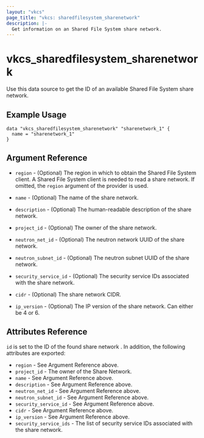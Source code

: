 ```yaml
---
layout: "vkcs"
page_title: "vkcs: sharedfilesystem_sharenetwork"
description: |-
  Get information on an Shared File System share network.
---
```


# vkcs\_sharedfilesystem\_sharenetwork

Use this data source to get the ID of an available Shared File System share network.

## Example Usage

```hcl
data "vkcs_sharedfilesystem_sharenetwork" "sharenetwork_1" {
  name = "sharenetwork_1"
}
```

## Argument Reference

* `region` - (Optional) The region in which to obtain the Shared File System client.
    A Shared File System client is needed to read a share network. If omitted, the
    `region` argument of the provider is used.

* `name` - (Optional) The name of the share network.

* `description` - (Optional) The human-readable description of the share network.

* `project_id` - (Optional) The owner of the share network.

* `neutron_net_id` - (Optional) The neutron network UUID of the share network.

* `neutron_subnet_id` - (Optional) The neutron subnet UUID of the share network.

* `security_service_id` - (Optional) The security service IDs associated with the share network.

* `cidr` - (Optional) The share network CIDR.

* `ip_version` - (Optional) The IP version of the share network. Can either be 4 or 6.

## Attributes Reference

`id` is set to the ID of the found share network . In addition, the following
attributes are exported:

* `region` - See Argument Reference above.
* `project_id` - The owner of the Share Network.
* `name` - See Argument Reference above.
* `description` - See Argument Reference above.
* `neutron_net_id` - See Argument Reference above.
* `neutron_subnet_id` - See Argument Reference above.
* `security_service_id` - See Argument Reference above.
* `cidr` - See Argument Reference above.
* `ip_version` - See Argument Reference above.
* `security_service_ids` - The list of security service IDs associated with the share network.
